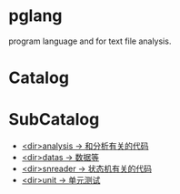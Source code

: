 # pglang
program language
and for text file analysis.

# Catalog

# SubCatalog

* [\<dir>analysis -> 和分析有关的代码](./analysis/README.md)
* [\<dir>datas -> 数据等](./datas/README.md)
* [\<dir>snreader -> 状态机有关的代码](./snreader/README.md)
* [\<dir>unit -> 单元测试](./unit/README.md)